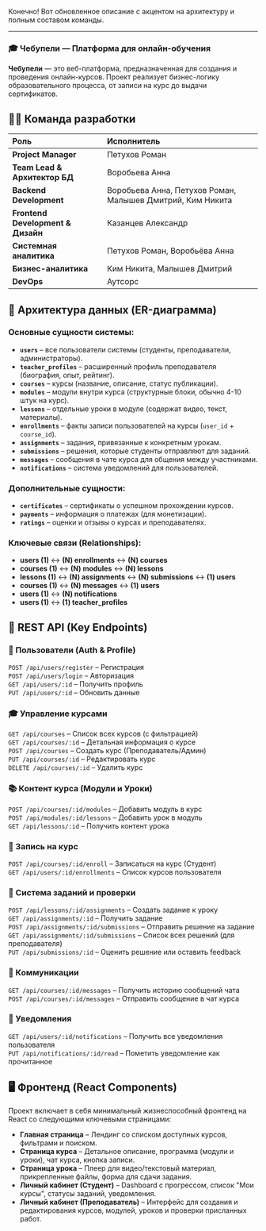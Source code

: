 Конечно! Вот обновленное описание с акцентом на архитектуру и полным составом команды.

---

### 🎓 Чебупели — Платформа для онлайн-обучения

**Чебупели** — это веб-платформа, предназначенная для создания и проведения онлайн-курсов. Проект реализует бизнес-логику образовательного процесса, от записи на курс до выдачи сертификатов.

## 👨‍💻 Команда разработки

Роль | Исполнитель
:--- | :---
**Project Manager** | Петухов Роман
**Team Lead & Архитектор БД** | Воробьева Анна
**Backend Development** | Воробьева Анна, Петухов Роман, Малышев Дмитрий, Ким Никита
**Frontend Development & Дизайн** | Казанцев Александр
**Системная аналитика** | Петухов Роман, Воробьёва Анна
**Бизнес-аналитика** | Ким Никита, Малышев Дмитрий
**DevOps** | Аутсорс

## 📌 Архитектура данных (ER-диаграмма)

### Основные сущности системы:
*   **`users`** – все пользователи системы (студенты, преподаватели, администраторы).
*   **`teacher_profiles`** – расширенный профиль преподавателя (биография, опыт, рейтинг).
*   **`courses`** – курсы (название, описание, статус публикации).
*   **`modules`** – модули внутри курса (структурные блоки, обычно 4-10 штук на курс).
*   **`lessons`** – отдельные уроки в модуле (содержат видео, текст, материалы).
*   **`enrollments`** – факты записи пользователей на курсы (`user_id` + `course_id`).
*   **`assignments`** – задания, привязанные к конкретным урокам.
*   **`submissions`** – решения, которые студенты отправляют для заданий.
*   **`messages`** – сообщения в чате курса для общения между участниками.
*   **`notifications`** – система уведомлений для пользователей.

### Дополнительные сущности:
*   **`certificates`** – сертификаты о успешном прохождении курсов.
*   **`payments`** – информация о платежах (для монетизации).
*   **`ratings`** – оценки и отзывы о курсах и преподавателях.

### Ключевые связи (Relationships):
*   **users (1)** ↔ **(N) enrollments** ↔ **(N) courses**
*   **courses (1)** ↔ **(N) modules** ↔ **(N) lessons**
*   **lessons (1)** ↔ **(N) assignments** ↔ **(N) submissions** ↔ **(1) users**
*   **courses (1)** ↔ **(N) messages** ↔ **(1) users**
*   **users (1)** ↔ **(N) notifications**
*   **users (1)** ↔ **(1) teacher_profiles**

## 🚀 REST API (Key Endpoints)

### 👤 Пользователи (Auth & Profile)
`POST /api/users/register` – Регистрация  
`POST /api/users/login` – Авторизация  
`GET /api/users/:id` – Получить профиль  
`PUT /api/users/:id` – Обновить данные  

### 🎓 Управление курсами
`GET /api/courses` – Список всех курсов (с фильтрацией)  
`GET /api/courses/:id` – Детальная информация о курсе  
`POST /api/courses` – Создать курс (Преподаватель/Админ)  
`PUT /api/courses/:id` – Редактировать курс  
`DELETE /api/courses/:id` – Удалить курс  

### 📚 Контент курса (Модули и Уроки)
`POST /api/courses/:id/modules` – Добавить модуль в курс  
`POST /api/modules/:id/lessons` – Добавить урок в модуль  
`GET /api/lessons/:id` – Получить контент урока  

### 📌 Запись на курс
`POST /api/courses/:id/enroll` – Записаться на курс (Студент)  
`GET /api/users/:id/enrollments` – Список курсов пользователя  

### 📝 Система заданий и проверки
`POST /api/lessons/:id/assignments` – Создать задание к уроку  
`GET /api/assignments/:id` – Получить задание  
`POST /api/assignments/:id/submissions` – Отправить решение на задание  
`GET /api/assignments/:id/submissions` – Список всех решений (для преподавателя)  
`PUT /api/submissions/:id` – Оценить решение или оставить feedback  

### 💬 Коммуникации
`GET /api/courses/:id/messages` – Получить историю сообщений чата  
`POST /api/courses/:id/messages` – Отправить сообщение в чат курса  

### 🔔 Уведомления
`GET /api/users/:id/notifications` – Получить все уведомления пользователя  
`PUT /api/notifications/:id/read` – Пометить уведомление как прочитанное  

## 🖥️ Фронтенд (React Components)

Проект включает в себя минимальный жизнеспособный фронтенд на React со следующими ключевыми страницами:

*   **Главная страница** – Лендинг со списком доступных курсов, фильтрами и поиском.
*   **Страница курса** – Детальное описание, программа (модули и уроки), чат курса, кнопка записи.
*   **Страница урока** – Плеер для видео/текстовый материал, прикрепленные файлы, форма для сдачи задания.
*   **Личный кабинет (Студент)** – Dashboard с прогрессом, список "Мои курсы", статусы заданий, уведомления.
*   **Личный кабинет (Преподаватель)** – Интерфейс для создания и редактирования курсов, модулей, уроков и проверки присланных работ.
